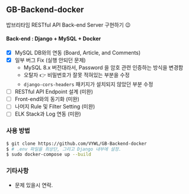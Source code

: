 ## GB-Backend-docker
밥브리타임 RESTful API Back-end Server 구현하기 😉

#### Back-end : Django + MySQL + Docker
- [x] MySQL DB와의 연동 (Board, Article, and Comments)
- [x] 일부 버그 Fix (실행 안되던 문제)
  - MySQL 8.x 버전대라서, Password 을 암호 관련 인증하는 방식을 변경함
  - 오탈자 👉 비밀번호가 잘못 적혀있는 부분을 수정
  - `django-cors-headers` 패키지가 설치되지 않았던 부분 수정
- [ ] RESTful API Endpoint 설계 (미완)
- [ ] Front-end와의 동기화 (미완)
- [ ] 나머지 Rule 및 Filter Setting (미완)
- [ ] ELK Stack과 Log 연동 (미완)

### 사용 방법
```sh
$ git clone https://github.com/VYWL/GB-Backend-docker
$ # .env 파일을 최상단, 그리고 Django 내부에 설정.
$ sudo docker-compose up --build
```


### 기타사항
- 문제 있을시 연락.
